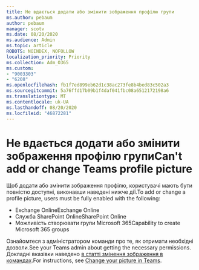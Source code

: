 ```yaml
---
title: Не вдається додати або змінити зображення профілю групи
ms.author: pebaum
author: pebaum
manager: scotv
ms.date: 08/20/2020
ms.audience: Admin
ms.topic: article
ROBOTS: NOINDEX, NOFOLLOW
localization_priority: Priority
ms.collection: Adm_O365
ms.custom:
- "9003303"
- "6208"
ms.openlocfilehash: fb1f7ed899eb62d1c38ac273fe8b4bed83c502a3
ms.sourcegitcommit: 5a76ffd17b09b1f4daf041fbc08a6512172198a6
ms.translationtype: MT
ms.contentlocale: uk-UA
ms.lasthandoff: 08/20/2020
ms.locfileid: "46872281"
---
```

# <a name="cant-add-or-change-teams-profile-picture"></a><span data-ttu-id="51371-102">Не вдається додати або змінити зображення профілю групи</span><span class="sxs-lookup"><span data-stu-id="51371-102">Can't add or change Teams profile picture</span></span>

<span data-ttu-id="51371-103">Щоб додати або змінити зображення профілю, користувачі мають бути повністю доступні, виконавши наведені нижче дії.</span><span class="sxs-lookup"><span data-stu-id="51371-103">To add or change a profile picture, users must be fully enabled with the following:</span></span>

- <span data-ttu-id="51371-104">Exchange Online</span><span class="sxs-lookup"><span data-stu-id="51371-104">Exchange Online</span></span>
- <span data-ttu-id="51371-105">Служба SharePoint Online</span><span class="sxs-lookup"><span data-stu-id="51371-105">SharePoint Online</span></span>
- <span data-ttu-id="51371-106">Можливість створювати групи Microsoft 365</span><span class="sxs-lookup"><span data-stu-id="51371-106">Capability to create Microsoft 365 groups</span></span>

<span data-ttu-id="51371-107">Ознайомтеся з адміністратором команди про те, як отримати необхідні дозволи.</span><span class="sxs-lookup"><span data-stu-id="51371-107">See your Teams admin about getting the necessary permissions.</span></span> <span data-ttu-id="51371-108">Докладні вказівки наведено [в статті змінення зображення в командах](https://support.microsoft.com/office/change-your-picture-in-teams-7a711943-9248-420e-b814-c071aa8d9b9c).</span><span class="sxs-lookup"><span data-stu-id="51371-108">For instructions, see [Change your picture in Teams](https://support.microsoft.com/office/change-your-picture-in-teams-7a711943-9248-420e-b814-c071aa8d9b9c).</span></span>